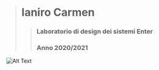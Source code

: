 > # Ianiro Carmen
>> ### Laboratorio di design dei sistemi **Enter**
>> ### Anno 2020/2021

![Alt Text](https://cloud.browsermedia.agency/wp-content/uploads/Animation-and-User-Experience-Classic-Reaction-GIF-Browser-Media.gif)
